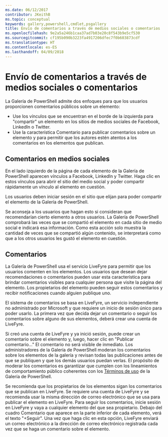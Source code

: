 ```yaml
---
ms.date: 06/12/2017
contributor: JKeithB
ms.topic: conceptual
keywords: gallery,powershell,cmdlet,psgallery
title: Envío de comentarios a través de medios sociales o comentarios
ms.openlocfilehash: 9e2a5a246b1caa37ad7b03e20c8f543b9e5cf530
ms.sourcegitcommit: cf195b090b3223fa4917206dfec7f0b603873cdf
ms.translationtype: HT
ms.contentlocale: es-ES
ms.lasthandoff: 04/09/2018
---
```

# <a name="providing-feedback-via-social-media-or-comments"></a>Envío de comentarios a través de medios sociales o comentarios

La Galería de PowerShell admite dos enfoques para que los usuarios proporcionen comentarios públicos sobre un elemento:

* Use los vínculos que se encuentran en el borde de la izquierda para "compartir" un elemento en los sitios de medios sociales de Facebook, LinkedIn o Twitter.
* Use la característica Comentario para publicar comentarios sobre un elemento y para permitir que los autores estén atentos a los comentarios en los elementos que publican.

## <a name="social-media-feedback"></a>Comentarios en medios sociales
En el lado izquierdo de la página de cada elemento de la Galería de PowerShell aparecen vínculos a Facebook, LinkedIn y Twitter.
Haga clic en estos vínculos para abrir el sitio del medio social y poder compartir rápidamente un vínculo al elemento en cuestión.

Los usuarios deben iniciar sesión en el sitio que elijan para poder compartir el elemento de la Galería de PowerShell.

Se aconseja a los usuarios que hagan esto si consideran que recomendarían cierto elemento a otros usuarios.
La Galería de PowerShell comprobará las veces que se compartió el elemento en cada sitio de medio social e indicará esa información.
Como esta acción solo muestra la cantidad de veces que se compartió algún contenido, se interpretará como que a los otros usuarios les gustó el elemento en cuestión.


## <a name="comments"></a>Comentarios
La Galería de PowerShell usa el servicio LiveFyre para permitir que los usuarios comenten en los elementos.
Los usuarios que desean dejar recomendaciones o comentarios pueden usar esta característica para brindar comentarios visibles para cualquier persona que visite la página del elemento.
Los propietarios del elemento pueden seguir estos comentarios y recibir notificaciones cuando alguien publique uno.

El sistema de comentarios se basa en LiveFyre, un servicio independiente no administrado por Microsoft y que requiere un inicio de sesión único para poder usarlo.
La primera vez que decida dejar un comentario o seguir los comentarios sobre alguno de sus elementos, deberá crear una cuenta de LiveFyre.

Si creó una cuenta de LiveFyre y ya inició sesión, puede crear un comentario sobre el elemento y, luego, hacer clic en "Publicar comentario..." El comentario no será visible de inmediato.
Los administradores de la Galería de PowerShell moderan los comentarios sobre los elementos de la galería y revisan todas las publicaciones antes de que se publiquen y que los demás usuarios puedan verlas.
El propósito de moderar los comentarios es garantizar que cumplen con los lineamientos de comportamiento público coherentes con los [Términos de uso](https://www.powershellgallery.com/policies/Terms) de la Galería de PowerShell.

Se recomienda que los propietarios de los elementos sigan los comentarios que se publican en LiveFyre.
Se requiere una cuenta de LiveFyre y se recomienda usar la misma dirección de correo electrónico que se usa para publicar el elemento en LiveFyre.
Para seguir los comentarios, inicie sesión en LiveFyre y vaya a cualquier elemento del que sea propietario.
Debajo del cuadro Comentario que aparece en la parte inferior de cada elemento, verá el texto "+Seguir".
Una vez que haga clic en esta opción, LiveFyre enviará un correo electrónico a la dirección de correo electrónico registrada cada vez que se haga un comentario sobre el elemento.